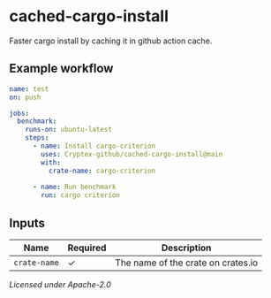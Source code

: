 # cached-cargo-install
Faster cargo install by caching it in github action cache.

## Example workflow

```yaml
name: test
on: push

jobs:
  benchmark:
    runs-on: ubuntu-latest
    steps:
      - name: Install cargo-criterion
        uses: Cryptex-github/cached-cargo-install@main
        with:
          crate-name: cargo-criterion
  
      - name: Run benchmark
        run: cargo criterion
```

## Inputs

|     Name     | Required |             Description            |
| ------------ | -------- | ---------------------------------- |
| `crate-name` |     ✓    | The name of the crate on crates.io |

*Licensed under Apache-2.0*
